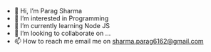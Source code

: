 - 👋 Hi, I’m Parag Sharma
- 👀 I’m interested in Programming
- 🌱 I’m currently learning Node JS
- 💞️ I’m looking to collaborate on ...
- 📫 How to reach me email me on sharma.parag6162@gmail.com

<!---
Paragsharma10/Paragsharma10 is a ✨ special ✨ repository because its `README.md` (this file) appears on your GitHub profile.
You can click the Preview link to take a look at your changes.
--->
